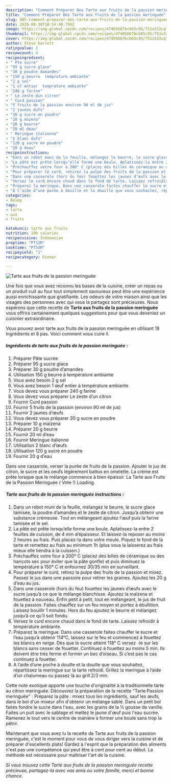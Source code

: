 ```yaml
---
description: "Comment Préparer Des Tarte aux fruits de la passion meringuée"
title: "Comment Préparer Des Tarte aux fruits de la passion meringuée"
slug: 985-comment-preparer-des-tarte-aux-fruits-de-la-passion-meringuee
date: 2020-08-30T10:54:40.796Z
image: https://img-global.cpcdn.com/recipes/47405667bcb65c95/751x532cq70/tarte-aux-fruits-de-la-passion-meringuee-photo-principale-de-la-recette.jpg
thumbnail: https://img-global.cpcdn.com/recipes/47405667bcb65c95/751x532cq70/tarte-aux-fruits-de-la-passion-meringuee-photo-principale-de-la-recette.jpg
cover: https://img-global.cpcdn.com/recipes/47405667bcb65c95/751x532cq70/tarte-aux-fruits-de-la-passion-meringuee-photo-principale-de-la-recette.jpg
author: Steve Garrett
ratingvalue: 3
reviewcount: 4
recipeingredient:
- " Pte sucre"
- "95 g sucre glace"
- "30 g poudre damandes"
- "150 g beurre  temprature ambiante"
- "2 g sel"
- "1 uf entier  temprature ambiante"
- "240 g farine"
- " Le zeste dun citron"
- " Curd passion"
- "5 fruits de la passion environ 90 ml de jus"
- "2 jaunes dufs"
- "30 g sucre en poudre"
- "10 g mazena"
- "20 g beurre"
- "20 ml deau"
- " Meringue italienne"
- "2 blanc dufs"
- "120 g sucre en poudre"
- "20 g deau"
recipeinstructions:
- "Dans un robot muni de la feuille, mélangez le beurre, le sucre glace tamisée, la poudre d’amandes et le zeste de citron. Jusqu’à obtenir une substance crémeuse. Tout en mélangeant ajoutez l’œuf puis la farine tamisée et le sel."
- "La pâte est prête lorsqu’elle forme une boule. Aplatissez-la entre 2 feuilles de cuisson, de 4 mm d’épaisseur. Et laissez-la reposer au moins 2 heures au frais. Puis placez-la dans votre moule. Piquez le fond de la tarte et remettez au frais au minimum 1h (plus vous la laisserez au frais mieux elle tiendra à la cuisson.)"
- "Préchauffez votre four à 200° C (placez des billes de céramique ou des haricots sec pour éviter que la pâte gonfle) et puis diminuez la température à 150° C et enfournez 30/35 min en surveillant."
- "Pour préparer le curd, retirez la pulpe des fruits de la passion et mixez. Passez le jus dans une passoire pour retirer les graines. Ajoutez les 20 g d’eau au jus."
- "Dans une casserole (hors du feu) fouettez les jaunes d’œufs avec le sucre jusqu’à ce que le mélange blanchisse. Ajoutez la maïzena et fouettez à nouveau. Enfin petit à petit, tout en mélangeant, le jus de fruit de la passion. Faites chauffez sur un feu moyen et portez à ébullition. Laissez bouillir 1 minutes. Hors du feu ajoutez le beurre et mélangez jusqu’à ce qu’il soit fondu."
- "Versez le curd encore chaud dans le fond de tarte. Laissez refroidir à température ambiante."
- "Préparez la meringue. Dans une casserole faites chauffer le sucre et l’eau jusqu’à obtenir 114°C, laissez sur le feu et commencez à fouettez les blancs en neige. Dès que le sucre atteint 118° C versez -le sur les blancs sans cesser de fouetter. Continuez à fouettez au moins 5 min. Ils doivent être très ferme et former un bec d’oiseau. Si c’est pas le cas continuez à fouetter."
- "A l’aide d’une poche à douille et la douille que vous souhaitez, répartissez la meringue sur la tarte refroidi. Grillez la meringue à l’aide d’un chalumeau ou passez là au grill 2/3 min."
categories:
- Resep
tags:
- tarte
- aux
- fruits

katakunci: tarte aux fruits 
nutrition: 180 calories
recipecuisine: Indonesian
preptime: "PT12M"
cooktime: "PT53M"
recipeyield: "1"
recipecategory: Dinner

---
```



![Tarte aux fruits de la passion meringuée](https://img-global.cpcdn.com/recipes/47405667bcb65c95/751x532cq70/tarte-aux-fruits-de-la-passion-meringuee-photo-principale-de-la-recette.jpg)

Une fois que vous avez reconnu les bases de la cuisine, créer un repas ou un produit cuit au four tout simplement savoureux peut être une expérience aussi enrichissante que gratifiante. Les odeurs de votre maison ainsi que les visages des personnes avec qui vous la partagez sont précieuses. Nous espérons que cette recette de <strong> Tarte aux fruits de la passion meringuée </strong> vous offrira certainement quelques suggestions pour que vous deveniez un cuisinier extraordinaire.

<!--inarticleads1-->

Vous pouvez avoir tarte aux fruits de la passion meringuée en utilisant 19 Ingrédients et 8 pas. Voici comment vous cuire il.

##### Ingrédients de tarte aux fruits de la passion meringuée :

1. Préparer  Pâte sucrée
1. Préparer 95 g sucre glace
1. Préparer 30 g poudre d’amandes
1. Utilisation 150 g beurre à température ambiante
1. Vous avez besoin 2 g sel
1. Vous avez besoin 1 œuf entier à température ambiante
1. Vous devez vous préparer 240 g farine
1. Vous devez vous préparer  Le zeste d’un citron
1. Fournir  Curd passion
1. Fournir 5 fruits de la passion (environ 90 ml de jus)
1. Fournir 2 jaunes d’œufs
1. Vous devez vous préparer 30 g sucre en poudre
1. Préparer 10 g maïzena
1. Préparer 20 g beurre
1. Fournir 20 ml d’eau
1. Fournir  Meringue italienne
1. Utilisation 2 blanc d’œufs
1. Utilisation 120 g sucre en poudre
1. Fournir 20 g d’eau


Dans une casserole, verser la purée de fruits de la passion. Ajouter le jus de citron, le sucre et les oeufs légèrement battus en omelette. La crème est prête lorsque que le mélange commence à bien épaissir. La Tarte aux Fruits de la Passion Meringuée ( Vote !) Loading. 

<!--inarticleads2-->

##### Tarte aux fruits de la passion meringuée instructions :

1. Dans un robot muni de la feuille, mélangez le beurre, le sucre glace tamisée, la poudre d’amandes et le zeste de citron. Jusqu’à obtenir une substance crémeuse. Tout en mélangeant ajoutez l’œuf puis la farine tamisée et le sel.
1. La pâte est prête lorsqu’elle forme une boule. Aplatissez-la entre 2 feuilles de cuisson, de 4 mm d’épaisseur. Et laissez-la reposer au moins 2 heures au frais. Puis placez-la dans votre moule. Piquez le fond de la tarte et remettez au frais au minimum 1h (plus vous la laisserez au frais mieux elle tiendra à la cuisson.)
1. Préchauffez votre four à 200° C (placez des billes de céramique ou des haricots sec pour éviter que la pâte gonfle) et puis diminuez la température à 150° C et enfournez 30/35 min en surveillant.
1. Pour préparer le curd, retirez la pulpe des fruits de la passion et mixez. Passez le jus dans une passoire pour retirer les graines. Ajoutez les 20 g d’eau au jus.
1. Dans une casserole (hors du feu) fouettez les jaunes d’œufs avec le sucre jusqu’à ce que le mélange blanchisse. Ajoutez la maïzena et fouettez à nouveau. Enfin petit à petit, tout en mélangeant, le jus de fruit de la passion. Faites chauffez sur un feu moyen et portez à ébullition. Laissez bouillir 1 minutes. Hors du feu ajoutez le beurre et mélangez jusqu’à ce qu’il soit fondu.
1. Versez le curd encore chaud dans le fond de tarte. Laissez refroidir à température ambiante.
1. Préparez la meringue. Dans une casserole faites chauffer le sucre et l’eau jusqu’à obtenir 114°C, laissez sur le feu et commencez à fouettez les blancs en neige. Dès que le sucre atteint 118° C versez -le sur les blancs sans cesser de fouetter. Continuez à fouettez au moins 5 min. Ils doivent être très ferme et former un bec d’oiseau. Si c’est pas le cas continuez à fouetter.
1. A l’aide d’une poche à douille et la douille que vous souhaitez, répartissez la meringue sur la tarte refroidi. Grillez la meringue à l’aide d’un chalumeau ou passez là au grill 2/3 min.


Cette note exotique apporte une touche d&#39;originalité à la traditionnelle tarte au citron meringuée. Découvrez la préparation de la recette &#34;Tarte Passion meringuée&#34; : Préparez la pâte : mixez tous les ingrédients, sauf les œufs, dans le bol d&#39;un mixeur afin d&#39;obtenir un mélange sablé. Dans un petit bol faites fondre le sucre dans l&#39;eau, avec les grains de la ½ gousse de vanille. Faites un puit avec le sablage et mettez le jaune d&#39;œuf puis l&#39;eau sucrée. Ramenez le tout vers le centre de manière à former une boule sans trop la pétrir. 

<!--inarticleads1-->

<p>
Maintenant que vous avez lu la recette de Tarte aux fruits de la passion meringuée, c'est le moment pour vous de vous diriger vers la cuisine et de préparer d'excellents plats! Gardez à l'esprit que la préparation des aliments n'est pas une compétence qui peut être à cent pour cent au début. La méthode est nécessaire pour maîtriser l'art de la cuisine.
</p>

<p>
<i>Si vous trouvez cette Tarte aux fruits de la passion meringuée recette précieuse, partagez-la avec vos amis ou votre famille, merci et bonne chance.</i>
</p>
